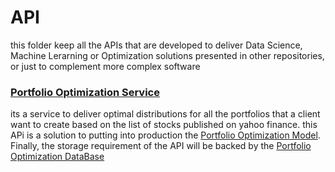 # API
this folder keep all the APIs that are developed to deliver Data Science, Machine Lerarning or Optimization solutions presented in other repositories, or just to complement more complex software 

### [Portfolio Optimization Service](https://github.com/JuanPChicaC/WebDevelopment/tree/main/API/Portfolio%20Optimization%20Service)
its a service to deliver optimal distributions for all the portfolios that a client want to create based on the list of stocks published on yahoo finance. this APi is a solution to putting into production the [Portfolio Optimization Model](https://github.com/JuanPChicaC/Optimization/tree/main/Static%20Optimization/Portfolio%20Optimization%20Model). Finally, the storage requirement of the API will be backed by the [Portfolio Optimization DataBase](https://github.com/JuanPChicaC/DataBases/tree/main/SQL/Portfolio%20Optimization%20DataBase)
